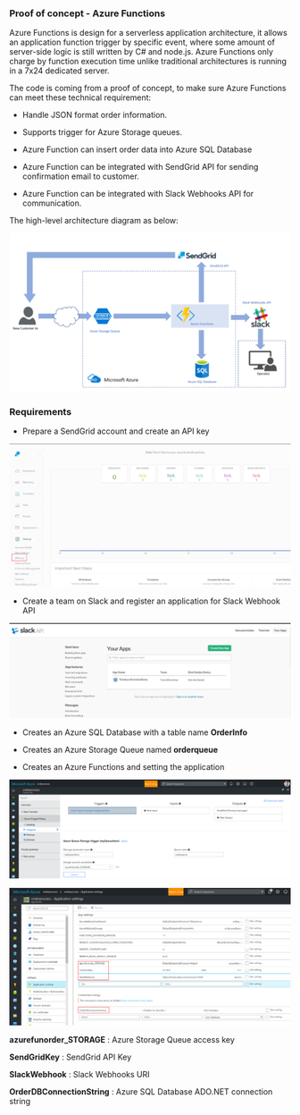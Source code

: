 ### Proof of concept - Azure Functions

Azure Functions is design for a serverless application architecture, it allows
an application function trigger by specific event, where some amount of
server-side logic is still written by C\# and node.js. Azure Functions only
charge by function execution time unlike traditional architectures is running in
a 7x24 dedicated server.

The code is coming from a proof of concept, to make sure Azure Functions can
meet these technical requirement:

-   Handle JSON format order information.

-   Supports trigger for Azure Storage queues.

-   Azure Function can insert order data into Azure SQL Database

-   Azure Function can be integrated with SendGrid API for sending confirmation
    email to customer.

-   Azure Function can be integrated with Slack Webhooks API for communication.

The high-level architecture diagram as below:

![](media/8e1831869ecbf8aaf62840917cba5ab0.png)

### Requirements

-   Prepare a SendGrid account and create an API key

![](media/90e5ca9bdc4a0d43025e2470e9a8bdf4.png)

-   Create a team on Slack and register an application for Slack Webhook API

![](media/f0a1247d3a6c0b858608c5b77acfbdfe.png)

-   Creates an Azure SQL Database with a table name **OrderInfo**

-   Creates an Azure Storage Queue named **orderqueue**

-   Creates an Azure Functions and setting the application

![](media/e843831dcc5047632c11db0a17acc904.png)

![](media/55dde61371ab6711cba92c935c95313c.png)

**azurefunorder\_STORAGE** : Azure Storage Queue access key

**SendGridKey** : SendGrid API Key

**SlackWebhook** : Slack Webhooks URI

**OrderDBConnectionString** : Azure SQL Database ADO.NET connection string
